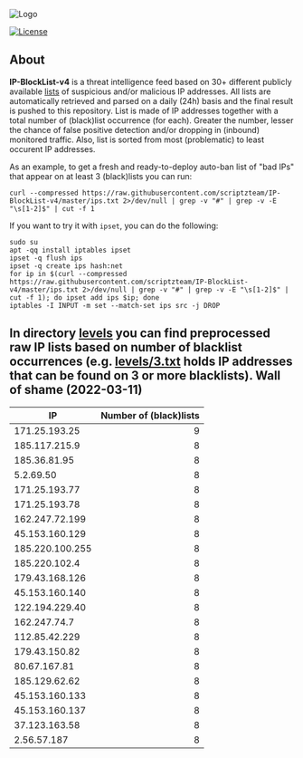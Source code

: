 ![Logo](https://i.imgur.com/PyKLAe7.png)

[![License](https://img.shields.io/badge/license-The_Unlicense-red.svg)](https://unlicense.org/)

About
----

**IP-BlockList-v4** is a threat intelligence feed based on 30+ different publicly available [lists](https://github.com/stamparm/maltrail) of suspicious and/or malicious IP addresses. All lists are automatically retrieved and parsed on a daily (24h) basis and the final result is pushed to this repository. List is made of IP addresses together with a total number of (black)list occurrence (for each). Greater the number, lesser the chance of false positive detection and/or dropping in (inbound) monitored traffic. Also, list is sorted from most (problematic) to least occurent IP addresses.

As an example, to get a fresh and ready-to-deploy auto-ban list of "bad IPs" that appear on at least 3 (black)lists you can run:

```
curl --compressed https://raw.githubusercontent.com/scriptzteam/IP-BlockList-v4/master/ips.txt 2>/dev/null | grep -v "#" | grep -v -E "\s[1-2]$" | cut -f 1
```

If you want to try it with `ipset`, you can do the following:

```
sudo su
apt -qq install iptables ipset
ipset -q flush ips
ipset -q create ips hash:net
for ip in $(curl --compressed https://raw.githubusercontent.com/scriptzteam/IP-BlockList-v4/master/ips.txt 2>/dev/null | grep -v "#" | grep -v -E "\s[1-2]$" | cut -f 1); do ipset add ips $ip; done
iptables -I INPUT -m set --match-set ips src -j DROP
```

In directory [levels](levels) you can find preprocessed raw IP lists based on number of blacklist occurrences (e.g. [levels/3.txt](levels/3.txt) holds IP addresses that can be found on 3 or more blacklists).
Wall of shame (2022-03-11)
----

|IP|Number of (black)lists|
|---|--:|
171.25.193.25|9
185.117.215.9|8
185.36.81.95|8
5.2.69.50|8
171.25.193.77|8
171.25.193.78|8
162.247.72.199|8
45.153.160.129|8
185.220.100.255|8
185.220.102.4|8
179.43.168.126|8
45.153.160.140|8
122.194.229.40|8
162.247.74.7|8
112.85.42.229|8
179.43.150.82|8
80.67.167.81|8
185.129.62.62|8
45.153.160.133|8
45.153.160.137|8
37.123.163.58|8
2.56.57.187|8
